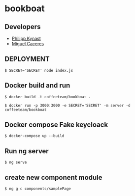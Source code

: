 # bookboat

## Developers

* [Philipp Kynast](https://github.com/PhlppKnst)
* [Miguel Caceres](https://github.com/foxneo)

## DEPLOYMENT
```
$ SECRET='SECRET' node index.js
```

## Docker build and run
```
$ docker build -t coffeeteam/bookboat .
```
```
$ docker run -p 3000:3000 -e SECRET='SECRET' -m server -d coffeeteam/bookboat
```

## Docker compose Fake keycloack
```
$ docker-compose up --build
```

## Run ng server
```
$ ng serve
```

## create new component module
```
$ ng g c components/samplePage
```
